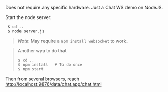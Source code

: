 Does not require any specific hardware. Just a Chat WS demo on NodeJS.

Start the node server:
```
 $ cd ..
 $ node server.js
```

> _Note_: May require a `npm install websocket` to work.

> Another wya to do that
> ```text
> $ cd ..
> $ npm install   # To do once
> $ npm start
> ```

Then from several browsers, reach <http://localhost:9876/data/chat.app/chat.html>
